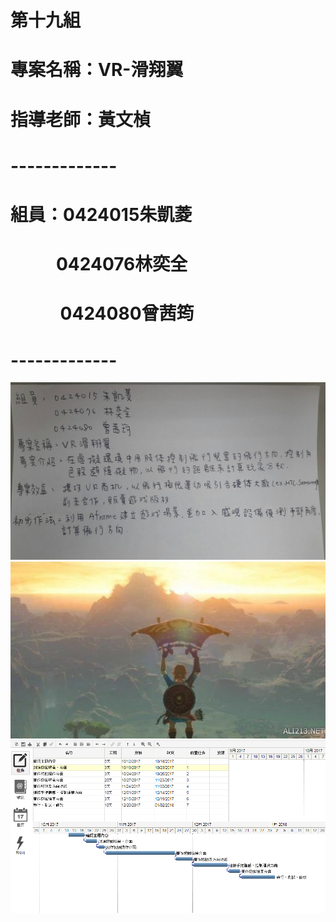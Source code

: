 # 第十九組
# 專案名稱：VR-滑翔翼
# 指導老師：黃文楨
# -------------
# 組員：0424015朱凱菱
#              0424076林奕全
#              0424080曾茜筠
# -------------


![](21931399_1836290626400523_1672759393_o.jpg "")
![](584_2017063035934263.jpg "")
![](甘特圖.png "")

